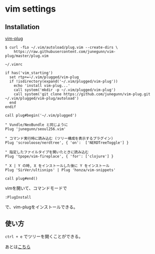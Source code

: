 # vim settings

## Installation

[vim-plug](https://github.com/junegunn/vim-plug)

```
$ curl -fLo ~/.vim/autoload/plug.vim --create-dirs \
    https://raw.githubusercontent.com/junegunn/vim-plug/master/plug.vim
```

`~/.vimrc`

```
if has('vim_starting')
  set rtp+=~/.vim/plugged/vim-plug
  if !isdirectory(expand('~/.vim/plugged/vim-plug'))
    echo 'install vim-plug...'
    call system('mkdir -p ~/.vim/plugged/vim-plug')
    call system('git clone https://github.com/junegunn/vim-plug.git ~/.vim/plugged/vim-plug/autoload')
  end
endif

call plug#begin('~/.vim/plugged')

" Vundle/NeoBundle と同じように
Plug 'junegunn/seoul256.vim'

" コマンド実行時に読み込む (ツリー構成を表示するプラグイン)
Plug 'scrooloose/nerdtree', { 'on':  ['NERDTreeToggle'] }

" 指定したファイルタイプを開いたときに読み込む
Plug 'tpope/vim-fireplace', { 'for': ['clojure'] }

" X | Y の時, X をインストールした後に Y をインストール
Plug 'SirVer/ultisnips' | Plug 'honza/vim-snippets'

call plug#end()
```

vimを開いて、コマンドモードで

`:PlugInstall`

で、vim-plugをインストールできる。

## 使い方

`ctrl + e` でツリーを開くことができる。

あとは[こちら](https://google.com)
